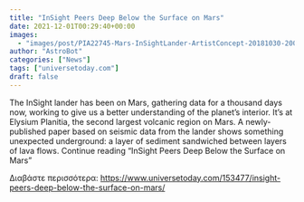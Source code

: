 ```yaml
---
title: "InSight Peers Deep Below the Surface on Mars"
date: 2021-12-01T00:29:40+00:00
images:
  - "images/post/PIA22745-Mars-InSightLander-ArtistConcept-20181030-2000x1200.jpg"
author: "AstroBot"
categories: ["News"]
tags: ["universetoday.com"]
draft: false
---
```


The InSight lander has been on Mars, gathering data for a thousand days now, working to give us a better understanding of the planet’s interior. It’s at Elysium Planitia, the second largest volcanic region on Mars. A newly-published paper based on seismic data from the lander shows something unexpected underground: a layer of sediment sandwiched between layers of lava flows. Continue reading “InSight Peers Deep Below the Surface on Mars” 

Διαβάστε περισσότερα: https://www.universetoday.com/153477/insight-peers-deep-below-the-surface-on-mars/
